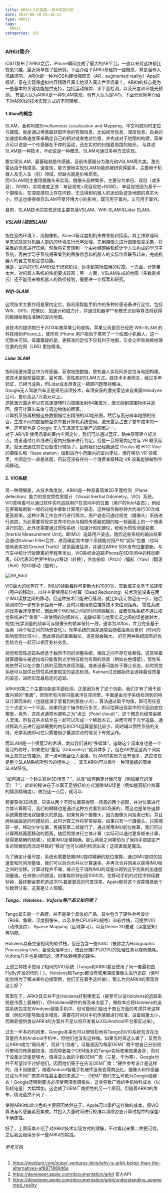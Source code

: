 ```yaml
---
title: ARKit入坑指南--技术实现分析  
date: 2017-06-28 01:16:11
type: ARKit
tags:
  ARKit
categories: iOS
---
```


### ARKit简介

  iOS11发布了ARKit之后，iPhone瞬间变成了最大的AR平台。一直以来对这块都比较感兴趣，最近简单做了些研究，下面介绍下ARKit基础的一些概念，算是当作入坑路径吧。
  ARKit是一种为iOS构建增强现实（AR，augmented reality）App的框架，意在实现将虚拟内容精确且真实地浸入真实世界场景上。ARKit的核心是为一些基本的关键功能提供支持，包括运动跟踪、水平面检测，以及尺度和环境光预测。
  有些人认为ARKit是一种SLAM实现，也有人认为是VIO。下面分别简单介绍下对ARKit的技术实现方式的不同理解。

#### 1.Slam的概念  

  SLAM，全称叫做Simultaneous Localization and Mapping，中文叫做同时定位与建图。就是通过传感器获取环境的有限信息，比如视觉信息、深度信息、自身的加速度和角速度等来确定自己的相对或者绝对位置，并完成对于地图的构建。简单点可以说是一个传感器在不停的运动，还在实时的扫描着周围的地形。
  与其说SLAM是一种技术，不如说是一种概念，SLAM可通过多种方法实现。

  要实现SLAM，最基础就是传感器，目前传感器分为激光和VSLAM两大类。激光雷达由于精度高、速度快，能方便地实现SLAM功能而被研究得最多，主要用于机器人及无人车（机）领域，但缺点就是价格昂贵。   
  而VSLAM则主要用摄像头来实现，摄像头品种繁多，主要分为单目、双目（或多目）、RGBD。实现难度正序：单目视觉>双目视觉>RGBD。  单目视觉因为基于一个摄像头，在深度感知上存在问题，无法得到机器人的运动轨迹及地图的真实大小，但这也使得单目SLAM不受环境大小的影响，既可用于室内，又可用于室外。

  目前，SLAM技术的实现途径主要包括VSLAM、Wifi-SLAM与Lidar SLAM。

  <!--more-->
##### VSLAM (视觉SLAM)  

  指在室内环境下，用摄像机、Kinect等深度相机来做导航和探索。其工作原理简单来说就是对机器人周边的环境进行光学处理，先用摄像头进行图像信息采集，将采集的信息进行压缩，然后将它反馈到一个由神经网络和统计学方法构成的学习子系统，再由学习子系统将采集到的图像信息和机器人的实际位置联系起来，完成机器人的自主导航定位功能。  
  但是，室内的VSLAM仍处于研究阶段，远未到实际应用的程度。一方面，计算量太大，对机器人系统的性能要求较高；另一方面，VSLAM生成的地图（多数是点云）还不能用来做机器人的路径规划，需要进一步探索和研究。

##### Wifi-SLAM

  这项技术主要作用是室内定位，指利用智能手机中的多种传感设备进行定位，包括Wifi、GPS、陀螺仪、加速计和磁力计，并通过机器学**和模式识别等算法将获得的数据绘制出准确的室内地图。

  该技术的提供商已于2013年被苹果公司收购，苹果公司是否已经把 Wifi-SLAM 的科技用到iPhone上，使所有 iPhone 用户相当于携带了一个绘图小机器人，这一切暂未可知。毋庸置疑的是，更精准的定位不仅有利于地图，它会让所有依赖地理位置的应用（LBS) 更加精准。

##### Lidar SLAM

  指利用激光雷达作为传感器，获取地图数据，使机器人实现同步定位与地图构建。该技术是目前最稳定、最可靠、高性能的SLAM方式。就技术本身而言，经过多年验证，已相当成熟，但Lidar成本昂贵这一瓶颈问题亟待解决。  
  Google无人驾驶汽车正是采用该项技术，车顶安装的激光雷达来自美国Velodyne公司，售价高达7万美元以上。  
  这款激光雷达可以在高速旋转时向周围发射64束激光，激光碰到周围物体并返回，便可计算出车体与周边物体的距离。  
  计算机系统再根据这些数据描绘出精细的3D地形图，然后与高分辨率地图相结合，生成不同的数据模型供车载计算机系统使用。激光雷达占去了整车成本的一半，这可能也是 Google 无人车迟迟无法量产的原因之一。  
  对于 AR/VR 使用场景的室内空间定位，我们可以通过蓝牙，路由器等建立标准点，或者通过红外线进行室内扫描来进行判定。但是一旦将室内定位与 VR 联系起来，就无法通过其它设备进行辅助了。目前我们已经能通过 Oculus 和 HTC Vive 的摄像头和「base station」做到进行小范围内的室内定位，但在移动 VR 领域里，空间定位一直是难题，目前还没有任何一个消费者级移动 VR 设备能够做到空间移动。

#### 2. VIO系统  

  另一种理解是，从技术角度说，ARKit是一种具备简单2D平面检测（Plane detection）能力的视觉惯性里程计（Visual Inertial Odometry，VIO）系统。VIO意味着可以通过软件实时追踪用户在空间中的位置（用户的6dof姿态），例如在屏幕每刷新一帧的过程中重新计算用户姿态，这种操作每秒钟大约进行30次或更高频率。这种计算工作会并行进行两次。用户姿态可通过视觉（摄像头）系统进行追踪，为此需要将现实世界中的点与相机传感器拍摄的每一帧画面上的一个像素进行匹配。此外还需要通过惯性系统（加速计和陀螺仪，统称为惯性测量装置[Inertial Measurement Unit]，即IMU）追踪用户姿态。随后这些系统的输出结果会通过Kalman Filter合并，进而确定其中哪个系统能对用户的“实际”位置（也叫做地表实况[Ground Truth]）提供最佳估测，并通过ARKit SDK发布位置更新。与汽车中统计行驶距离的里程表类似，VIO系统会追踪iPhone在6D空间中的移动距离，6D代表3D世界中的xyz移动（转换），外加俯仰（Pitch）/偏航（Yaw）/翻滚（Roll）的3D移动（旋转）。

  ![AR_6dof](http://ojca2gwha.bkt.clouddn.com/AR_6DOF.jpg)

  VIO最大的优势在于，IMU的读数每秒可更新大约1000次，其数值完全基于加速度（用户的移动）。以往主要使用航位推算（Dead Reckoning）技术测量设备在两个IMU读数之间的移动，但这种技术只能进行猜测，就比如我让你迈出一步，随后猜测你的一步有多长距离一样，此时只能用航位推算技术来估测距离。
  惯性系统的误差会逐渐累积，因此两个IMU帧之间的时间间隔越长，或者惯性系统不通过视觉系统进行“重置”一直使用的时间越长，追踪结果与地表实况之间的误差就越大。视觉/光学测量的频率可与摄像头的帧率保持一致，通常为30fps，并且完全基于距离（两个帧之间的场景变化）。光学系统的误差通常会随着距离而累积（时间的影响反而比较小），因此移动的距离越长，误差就会越大。 好在两种系统固有的优势结合在一起可以相互弥补劣势。

  视觉和惯性追踪系统基于截然不同的测量系统，相互之间不存在依赖性。这意味着就算摄像头被遮挡或只能看到光学特征极为有限的场景（例如白色墙壁），惯性系统依然可以在少数几帧的范围内继续测量。或者设备可能处于静止状态，此时视觉系统可以提供比惯性系统更稳定的姿态检测。Kalman过滤器始终会选择最佳质量的姿态，进而实现最稳定的追踪。

  ARKit的第二个主要功能是平面检测。正是因为有了这个功能，我们才有了用于放置内容的“表面”，否则所有内容只能悬浮在空间里。平面是由光学系统检测到的特征计算而来的（也就是演示里看到的那些小点），算法通过取平均值，即可用任意三个点定义一个平面，如果将这个操作执行多次，即可估算出现实中的平面到底在哪里。另外，这些点通常也被称之为“点云（Point cloud）”，这个概念也经常会被人混淆。所有这些点结合在一起可以形成一个稀疏点云，进而可用于光学追踪。通过稀疏点云进行追踪需要的内存和CPU运算量都比较少，同时辅以惯性系统的支持，光学系统即可在只需要很少量追踪点的情况下有效运作。

  而SLAM是一个很宽泛的术语，类似我们说的“多媒体”。追踪这个词本身也是一个宽泛的称呼，如果使用“量距（Odometry）”就具体多了，但在AR方面这两个词实际上意思比较接近。这一点可能会让人混淆。SLAM的实现方法有很多，追踪仅仅是整个SLAM系统所包含的组件之一。其实ARKit可以看作一种轻量级的简单SLAM系统。

  “如何通过一个镜头获得3D场景？”，以及“如何确定计量尺度（例如量尺的演示）？”。此处的秘诀在于以真正足够好的方式消除IMU误差（例如提高航位推算的猜测精确度）。做到这一点后，就可以:  

  若要获得3D场景，只需从两个不同位置获得同一场景的两个视图，并对位置进行立体计算即可。我们的眼睛也是通过这种方式看到3D场景的，而这也是某些追踪系统需要使用双摄像头的原因。如果有两个摄像头，因为摄像头间距离已知，并且两帧画面是同时捕获的，此时计算工作将非常容易。如果只有一个摄像头，只需捕获一帧，移动少许位置，再捕获第二帧就行了。通过使用IMU航位推算，我们可以计算两帧画面移动的距离，随后照常进行立体计算（实际可以通过更多帧来计算，获得更精确的结果）。如果IMU足够精确，那么两帧之间哪怕为了保持手部固定产生的轻微肌肉活动导致的“移动”也可以顺利检测出来！这简直就是魔法。

  为了确定计量尺度，系统也需要依赖IMU提供精确的航位推算。通过IMU提供的加速度和时间测量值，我们可以后向合并以计算速率，并再次合并回来以获得IMU帧之间的位移。计算过程并不难，难点在于消除IMU的误差以得到近乎完美的加速度测量值。任何微小的错误，如果每秒钟出现1000次，在移动手机的过程中持续数秒钟，最终都会累积造成30%甚至更高的尺度误差。Apple能将这个误差降低到个位数百分率，这真是让人佩服。

#####  Tango、Hololens、Vuforia等产品又如何呢？
  Tango其实是一个品牌，并不是某个具体的产品。其中包含了硬件参考设计（RGB、鱼眼、深度摄像头，以及某些CPU/GPU规格）和软件栈，可提供VIO（动作追踪）、Sparse Mapping（区域学习），以及Dense 3D重建（深度感知）等功能。

  Hololens具备完全相同的软件栈，但还包含一些ASIC（被称之为Holographic Processing Unit，全息处理单元），借此分摊CPU/GPU的处理任务以降低能耗。  
  Vuforia几乎也是相同的，但不依赖特定的硬件。

  上述三种技术使用了相同的VIO系统（Tango和ARKit甚至使用了同一套最初由FlyBy开发的代码！）。Hololens和Tango都没有使用深度摄像头进行追踪（但可能觉得为了解决某些边缘案例，他们正在着手这样做）。那么为何ARKit的表现会这么好？

  答案在于，ARKit其实并不比Hololens好到哪里去（甚至可以说Hololens的追踪系统是市面上最棒的），但Hololens硬件的普及率太低了。微软本应将Hololens的追踪系统包含在Windows智能手机中，但可能他们是出于商业方面的考虑并未这样做（例如可能导致成本增高，需要花时间对手机传感器进行校准，设备销量太小，而微软提供类似ARKit的方案并不足以将开发者从iOS/Android平台策反过来）。

  过去一年多的时间里，Google本来也可以很轻松地将Tango的VIO系统包含在出货量巨大的Android手机中，但他们也没有这样做。如果当时真这么做了，反而会让ARKit成为“跟风者”，而非“引领者”。可能是因为每家OEM厂商不想自己分别进行繁琐的传感器校准，进而导致每个OEM版本的Tango实际使用效果各异，而对于设备出货量足够大，值得这么做的少数OEM厂商（三星、华为等），Google也并不希望过于讨好他们。因而他们等于在告诉OEM厂商：“硬件参考设计是这样的，用不用随意”。随着Android智能手机硬件逐渐变得商品化，摄像头和传感器已成为不同厂商差异性最主要的来源之一，OEM厂商们怎么可能为Google做嫁衣！Google还强制要求必须使用深度摄像头，这会导致厂商的手机物料成本（以及耗电量）大幅增加，这也成了OEM厂商拒绝的另一个原因。但随着ARKit的发布，情况截然不同了……

  使得ARKit如此出色的主要原因依然在于，Apple可以承担这样做的成本，将VIO算法与传感器紧密集成，并投入大量时间进行校准以消除姿态计算过程中的误差/不确定性。

  好了，上面简单介绍了对ARKit技术实现方式的理解，不过看起来第二种更可信，之后我会继续分享一些ARKit的实践。

###### 参考文档　
1. https://medium.com/super-ventures-blog/why-is-arkit-better-than-the-alternatives-af8871889d6a  
2. https://developer.apple.com/documentation/arkit 官方API
3. https://developer.apple.com/documentation/arkit/understanding_augmented_reality
